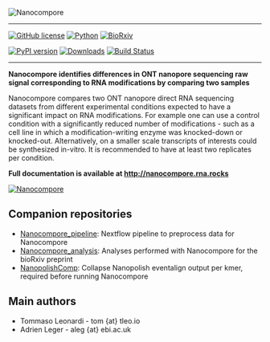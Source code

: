 ![Nanocompore](docs/pictures/Nanocompore_logo.png)

---

[![GitHub license](https://img.shields.io/github/license/tleonardi/nanocompore)](https://github.com/tleonardi/nanocompore/blob/master/LICENSE)
[![Python](https://img.shields.io/badge/Python-%3E%3D3.6-yellow)](https://www.python.org/)
[![BioRxiv](https://img.shields.io/badge/BioRxiv-10.1101%2F843136%20-red)](https://www.biorxiv.org/content/10.1101/843136v1.full)

[![PyPI version](https://badge.fury.io/py/nanocompore.svg)](https://badge.fury.io/py/nanocompore)
[![Downloads](https://pepy.tech/badge/nanocompore)](https://pepy.tech/project/nanocompore)
[![Build Status](https://travis-ci.com/tleonardi/nanocompore.svg?token=2uTrW9fP9RypfMALjksc&branch=master)](https://travis-ci.com/tleonardi/nanocompore)

---

**Nanocompore identifies differences in ONT nanopore sequencing raw signal corresponding to RNA modifications by comparing two samples**

Nanocompore compares two ONT nanopore direct RNA sequencing datasets from different experimental conditions expected to have a significant impact on RNA modifications.
For example one can use a control condition with a significantly reduced number of modifications - such as a cell line in which a modification-writing enzyme was knocked-down or knocked-out.
Alternatively, on a smaller scale transcripts of interests could be synthesized in-vitro.
It is recommended to have at least two replicates per condition.

**Full documentation is available at http://nanocompore.rna.rocks**

[![Nanocompore](docs/pictures/worflow.png)](http://nanocompore.rna.rocks)

## Companion repositories

* [Nanocompore_pipeline](https://github.com/tleonardi/nanocompore_pipeline): Nextflow pipeline to preprocess data for Nanocompore
* [Nanocompore_analysis](https://github.com/tleonardi/nanocompore_paper_analyses): Analyses performed with Nanocompore for the bioRxiv preprint
* [NanopolishComp](https://github.com/tleonardi/NanopolishComp): Collapse Nanopolish eventalign output per kmer, required before running Nanocompore

## Main authors

* Tommaso Leonardi - tom {at} tleo.io
* Adrien Leger - aleg {at} ebi.ac.uk

